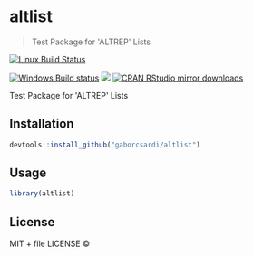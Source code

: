 
# altlist

> Test Package for 'ALTREP' Lists

[![Linux Build Status](https://travis-ci.org/gaborcsardi/altlist.svg?branch=master)](https://travis-ci.org/gaborcsardi/altlist)

[![Windows Build status](https://ci.appveyor.com/api/projects/status/github/gaborcsardi/altlist?svg=true)](https://ci.appveyor.com/project/gaborcsardi/altlist)
[![](http://www.r-pkg.org/badges/version/altlist)](http://www.r-pkg.org/pkg/altlist)
[![CRAN RStudio mirror downloads](http://cranlogs.r-pkg.org/badges/altlist)](http://www.r-pkg.org/pkg/altlist)


Test Package for 'ALTREP' Lists

## Installation

```r
devtools::install_github("gaborcsardi/altlist")
```

## Usage

```r
library(altlist)
```

## License

MIT + file LICENSE © 
